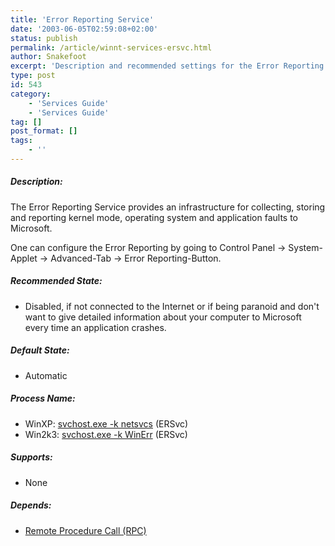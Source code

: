 ```yaml
---
title: 'Error Reporting Service'
date: '2003-06-05T02:59:08+02:00'
status: publish
permalink: /article/winnt-services-ersvc.html
author: Snakefoot
excerpt: 'Description and recommended settings for the Error Reporting service.'
type: post
id: 543
category:
    - 'Services Guide'
    - 'Services Guide'
tag: []
post_format: []
tags:
    - ''
---
```

##### Description:

 The Error Reporting Service provides an infrastructure for collecting, storing and reporting kernel mode, operating system and application faults to Microsoft.  
  
 One can configure the Error Reporting by going to Control Panel -&gt; System-Applet -&gt; Advanced-Tab -&gt; Error Reporting-Button.  
  
##### Recommended State:

- Disabled, if not connected to the Internet or if being paranoid and don't want to give detailed information about your computer to Microsoft every time an application crashes.

##### Default State:

- Automatic

##### Process Name:

- WinXP: [svchost.exe -k netsvcs](/article/winnt-services-wrapper.html) (ERSvc)
- Win2k3: [svchost.exe -k WinErr](/article/winnt-services-wrapper.html) (ERSvc)

##### Supports:

- None

##### Depends:

- [Remote Procedure Call (RPC)](/article/winnt-services-rpcss.html)